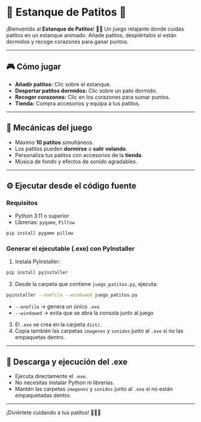 # 🌸 Estanque de Patitos 🌸

¡Bienvenido al **Estanque de Patitos**! 🦆💖
Un juego relajante donde cuidas patitos en un estanque animado. Añade patitos, despiértalos si están dormidos y recoge corazones para ganar puntos.

---

## 🎮 Cómo jugar

* **Añadir patitos:** Clic sobre el estanque.
* **Despertar patitos dormidos:** Clic sobre un pato dormido.
* **Recoger corazones:** Clic en los corazones para sumar puntos.
* **Tienda:** Compra accesorios y equipa a tus patitos.

---

## 🦆 Mecánicas del juego

* Máximo **10 patitos** simultáneos.
* Los patitos pueden **dormirse** o **salir volando**.
* Personaliza tus patitos con accesorios de la **tienda**.
* Música de fondo y efectos de sonido agradables.

---

## ⚙️ Ejecutar desde el código fuente

### Requisitos

* Python 3.11 o superior
* Librerías: `pygame`, `Pillow`

```bash
pip install pygame pillow
```

### Generar el ejecutable (.exe) con PyInstaller

1. Instala PyInstaller:

```bash
pip install pyinstaller
```

2. Desde la carpeta que contiene `juego_patitos.py`, ejecuta:

```bash
pyinstaller --onefile --windowed juego_patitos.py
```

* `--onefile` → genera un único `.exe`
* `--windowed` → evita que se abra la consola junto al juego

3. El `.exe` se crea en la carpeta `dist/`.
4. Copia también las carpetas `imagenes` y `sonidos` junto al `.exe` si no las empaquetas dentro.

---

## 💾 Descarga y ejecución del .exe

* Ejecuta directamente el `.exe`.
* No necesitas instalar Python ni librerías.
* Mantén las carpetas `imagenes` y `sonidos` junto al `.exe` si no están empaquetadas dentro.

---

¡Diviértete cuidando a tus patitos! 🌸🦆💖
